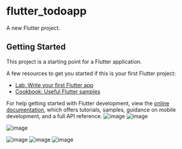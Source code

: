 # flutter_todoapp

A new Flutter project.

## Getting Started

This project is a starting point for a Flutter application.

A few resources to get you started if this is your first Flutter project:

- [Lab: Write your first Flutter app](https://docs.flutter.dev/get-started/codelab)
- [Cookbook: Useful Flutter samples](https://docs.flutter.dev/cookbook)

For help getting started with Flutter development, view the
[online documentation](https://docs.flutter.dev/), which offers tutorials,
samples, guidance on mobile development, and a full API reference.
![image](https://github.com/Mahfuzar148/Flutter-Todo-App/assets/113121842/8a79a6c5-35d3-42c0-9896-94fe5203efbc)
![image](https://github.com/Mahfuzar148/Flutter-Todo-App/assets/113121842/0e86a135-086d-4e7d-9265-4917930074f4)


![image](https://github.com/Mahfuzar148/Flutter-Todo-App/assets/113121842/14921a72-5872-41cf-8ce1-34f9700529b5)

![image](https://github.com/Mahfuzar148/Flutter-Todo-App/assets/113121842/75f184d7-b32a-4b79-83a7-f9393bc96ada)
![image](https://github.com/Mahfuzar148/Flutter-Todo-App/assets/113121842/1b45f3db-ff0d-4389-8f62-f28893689bb6)
![image](https://github.com/Mahfuzar148/Flutter-Todo-App/assets/113121842/8c662300-71dd-424b-9d0c-c45dc49db53a)



